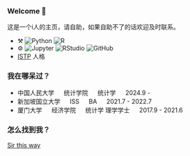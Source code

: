 ### Welcome 👀

这是一个i人的主页，请自助，如果自助不了的话欢迎及时联系。

-   :hammer_and_pick:
    ![Python](https://img.shields.io/badge/-Python-lightgrey?style=plastic&logo=python)
    ![R](https://img.shields.io/badge/-R-grey?style=plastic&logo=r)
-   ⚙️
    ![Jupyter](https://img.shields.io/badge/-Jupyter-lightblue?style=plastic&logo=jupyter)
    ![RStudio](https://img.shields.io/badge/-RStudio-white?style=plastic&logo=rstudio)
    ![GitHub](https://img.shields.io/badge/-GitHub-181717?style=plastic&logo=github)
-   [ISTP](https://www.16personalities.com/ch/istp-%E4%BA%BA%E6%A0%BC) 人格
  


  
### 我在哪呆过？
  - 中国人民大学    &ensp;&ensp;    统计学院    &ensp;&ensp;    统计学    &ensp;&ensp;    2024.9 -
  - 新加坡国立大学    &ensp;&ensp;    ISS    &ensp;&ensp;    BA    &ensp;&ensp;    2021.7 - 2022.7
  - 厦门大学    &ensp;&ensp;    经济学院    &ensp;&ensp;     统计学 理学学士    &ensp;&ensp;    2017.9 - 2021.6

### 怎么找到我？

[Sir this way](mailto:jingyugui1999@163.com)
